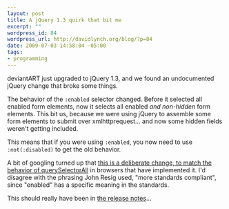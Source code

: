 ```yaml
--- 
layout: post
title: A jQuery 1.3 quirk that bit me
excerpt: ""
wordpress_id: 84
wordpress_url: http://davidlynch.org/blog/?p=84
date: 2009-07-03 14:58:04 -05:00
tags: 
- programming
---
```

deviantART just upgraded to jQuery 1.3, and we found an undocumented jQuery change that broke some things.

The behavior of the <code>:enabled</code> selector changed. Before it selected all enabled form elements, now it selects all enabled <em>and non-hidden</em> form elements. This bit us, because we were using jQuery to assemble some form elements to submit over xmlhttprequest... and now some hidden fields weren't getting included.

This means that if you were using <code>:enabled</code>, you now need to use <code>:not(:disabled)</code> to get the old behavior.

A bit of googling turned up that <a href="http://www.nabble.com/Re%3A-Selector-%3Aenabled-no-longer-finds-hidden-elements-p21743026s27240.html">this is a deliberate change, to match the behavior of querySelectorAll</a> in browsers that have implemented it. I'd disagree with the phrasing John Resig used, "more standards compliant", since "enabled" has a specific meaning in the standards.

This should really have been in <a href="http://docs.jquery.com/Release:jQuery_1.3">the release notes</a>...

